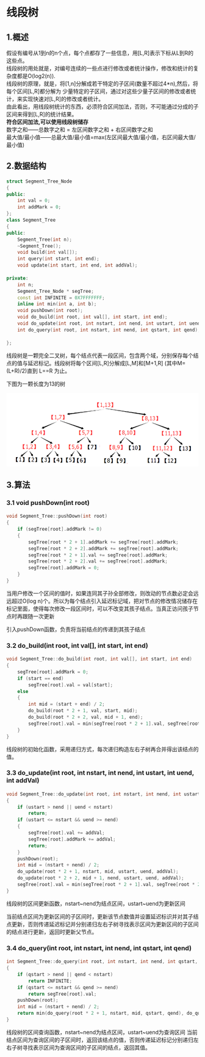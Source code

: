 # 线段树
## 1.概述
假设有编号从1到n的n个点，每个点都存了一些信息，用[L,R]表示下标从L到R的这些点。</br> 线段树的用处就是，对编号连续的一些点进行修改或者统计操作，修改和统计的复杂度都是O(log2(n)).</br>  线段树的原理，就是，将[1,n]分解成若干特定的子区间(数量不超过4*n),然后，将每个区间[L,R]都分解为 少量特定的子区间，通过对这些少量子区间的修改或者统计，来实现快速对[L,R]的修改或者统计。 </br> 由此看出，用线段树统计的东西，必须符合区间加法，否则，不可能通过分成的子区间来得到[L,R]的统计结果。 </br> 
**符合区间加法,可以使用线段树储存**</br> 
数字之和——总数字之和 = 左区间数字之和 + 右区间数字之和</br> 
最大值/最小值——总最大值/最小值=max(左区间最大值/最小值，右区间最大值/最小值)
## 2.数据结构
``` cpp
struct Segment_Tree_Node
{
public:
	int val = 0;
	int addMark = 0;
};
class Segment_Tree
{
public:
	Segment_Tree(int n);
	~Segment_Tree();
	void build(int val[]);
	int query(int start, int end);
	void update(int start, int end, int addVal);

private:
	int n;
	Segment_Tree_Node * segTree;
	const int INFINITE = 0X7FFFFFFF;
	inline int min(int a, int b);
	void pushDown(int root);
	void do_build(int root, int val[], int start, int end);
	void do_update(int root, int nstart, int nend, int ustart, int uend, int addVal);
	int do_query(int root, int nstart, int nend, int qstart, int qend);

};

```

线段树是一颗完全二叉树，每个结点代表一段区间，包含两个域，分别保存每个结点的值与延迟标记。线段树将每个区间[L,R]分解成[L,M]和[M+1,R] (其中M=(L+R)/2)直到 L==R 为止。

下图为一颗长度为13的树

![](2(a).png)
## 3.算法
### 3.1 void pushDown(int root)
``` cpp
void Segment_Tree::pushDown(int root)
{
	if (segTree[root].addMark != 0)
	{
		segTree[root * 2 + 1].addMark += segTree[root].addMark;
		segTree[root * 2 + 2].addMark += segTree[root].addMark;
		segTree[root * 2 + 1].val += segTree[root].addMark;
		segTree[root * 2 + 2].val += segTree[root].addMark;
		segTree[root].addMark = 0;
	}
}
```
当用户修改一个区间的值时，如果连同其子孙全部修改，则改动的节点数必定会远远超过O(log n)个。所以为每个结点引入延迟标记域，把对节点的修改情况储存在标记里面，使得每次修改一段区间时，可以不改变其孩子结点。当真正访问孩子节点时再跟随一次更新

引入pushDown函数，负责将当前结点的传递到其孩子结点
### 3.2 do_build(int root, int val[], int start, int end)
``` cpp
void Segment_Tree::do_build(int root, int val[], int start, int end)
{
	segTree[root].addMark = 0;
	if (start == end)
		segTree[root].val = val[start];
	else
	{
		int mid = (start + end) / 2;
		do_build(root * 2 + 1, val, start, mid);
		do_build(root * 2 + 2, val, mid + 1, end);
		segTree[root].val = min(segTree[root * 2 + 1].val, segTree[root * 2 + 2].val);
	}
}
```

线段树的初始化函数，采用递归方式，每次递归构造左右子树再合并得出该结点的值。
### 3.3 do_update(int root, int nstart, int nend, int ustart, int uend, int addVal)
``` cpp
void Segment_Tree::do_update(int root, int nstart, int nend, int ustart, int uend, int addVal)
{
	if (ustart > nend || uend < nstart)
		return;
	if (ustart <= nstart && uend >= nend)
	{
		segTree[root].val += addVal;
		segTree[root].addMark += addVal;
		return;
	}
	pushDown(root);
	int mid = (nstart + nend) / 2;
	do_update(root * 2 + 1, nstart, mid, ustart, uend, addVal);
	do_update(root * 2 + 2, mid + 1, nend, ustart, uend, addVal);
	segTree[root].val = min(segTree[root * 2 + 1].val, segTree[root * 2 + 2].val);
}
```
线段树的区间更新函数，nstart~nend为结点区间，ustart~uend为更新区间

当前结点区间为更新区间的子区间时，更新该节点数值并设置延迟标识并对其子结点更新，否则传递延迟标记并分别递归左右子树寻找表示区间为更新区间的子区间的结点进行更新，返回时更新父节点。
### 3.4 do_query(int root, int nstart, int nend, int qstart, int qend)
``` cpp
int Segment_Tree::do_query(int root, int nstart, int nend, int qstart, int qend)
{
	if (qstart > nend || qend < nstart)
		return INFINITE;
	if (qstart <= nstart && qend >= nend)
		return segTree[root].val;
	pushDown(root);
	int mid = (nstart + nend) / 2;
	return min(do_query(root * 2 + 1, nstart, mid, qstart, qend), do_query(root * 2 + 2, mid + 1, nend, qstart, qend));
}
```

线段树的区间查询函数，nstart~nend为结点区间，ustart~uend为查询区间
当前结点区间为查询区间的子区间时，返回该结点的值，否则传递延迟标记分别递归左右子树寻找表示区间为查询区间的子区间的结点，返回其值。


